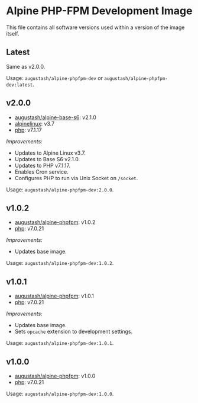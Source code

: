 # Alpine PHP-FPM Development Image

This file contains all software versions used within a version of the image itself.

## Latest

Same as v2.0.0.

Usage: `augustash/alpine-phpfpm-dev` or `augustash/alpine-phpfpm-dev:latest`.

## v2.0.0

- [augustash/alpine-base-s6](https://github.com/augustash/docker-alpine-base-s6/tree/2.1.0): v2.1.0
- [alpinelinux](https://github.com/alpinelinux/docker-alpine/tree/v3.7): v3.7
- [php](http://www.php.net/): v7.1.17

*Improvements:*

- Updates to Alpine Linux v3.7.
- Updates to Base S6 v2.1.0.
- Updates to PHP v7.1.17.
- Enables Cron service.
- Configures PHP to run via Unix Socket on `/socket`.

Usage: `augustash/alpine-phpfpm-dev:2.0.0`.

## v1.0.2

- [augustash/alpine-phpfpm](https://github.com/augustash/docker-alpine-phpfpm): v1.0.2
- [php](http://www.php.net/): v7.0.21

*Improvements:*

- Updates base image.

Usage: `augustash/alpine-phpfpm-dev:1.0.2`.

## v1.0.1

- [augustash/alpine-phpfpm](https://github.com/augustash/docker-alpine-phpfpm): v1.0.1
- [php](http://www.php.net/): v7.0.21

*Improvements:*

- Updates base image.
- Sets `opcache` extension to development settings.

Usage: `augustash/alpine-phpfpm-dev:1.0.1`.

## v1.0.0

- [augustash/alpine-phpfpm](https://github.com/augustash/docker-alpine-phpfpm): v1.0.0
- [php](http://www.php.net/): v7.0.21

Usage: `augustash/alpine-phpfpm-dev:1.0.0`.
